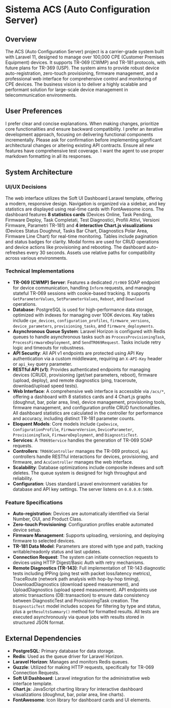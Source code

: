 # Sistema ACS (Auto Configuration Server)

## Overview
The ACS (Auto Configuration Server) project is a carrier-grade system built with Laravel 11, designed to manage over 100,000 CPE (Customer Premises Equipment) devices. It supports TR-069 (CWMP) and TR-181 protocols, with future plans for TR-369 (USP). The system aims to provide robust device auto-registration, zero-touch provisioning, firmware management, and a professional web interface for comprehensive control and monitoring of CPE devices. The business vision is to deliver a highly scalable and performant solution for large-scale device management in telecommunication environments.

## User Preferences
I prefer clear and concise explanations. When making changes, prioritize core functionalities and ensure backward compatibility. I prefer an iterative development approach, focusing on delivering functional components incrementally. Please ask for confirmation before implementing significant architectural changes or altering existing API contracts. Ensure all new features have comprehensive test coverage. I want the agent to use proper markdown formatting in all its responses.

## System Architecture

### UI/UX Decisions
The web interface utilizes the Soft UI Dashboard Laravel template, offering a modern, responsive design. Navigation is organized via a sidebar, and key statistics are displayed using real-time cards with FontAwesome icons. The dashboard features **8 statistics cards** (Devices Online, Task Pending, Firmware Deploy, Task Completati, Test Diagnostici, Profili Attivi, Versioni Firmware, Parametri TR-181) and **4 interactive Chart.js visualizations** (Devices Status Doughnut, Tasks Bar Chart, Diagnostics Polar Area, Firmware Line Chart) for real-time monitoring. Tables include pagination and status badges for clarity. Modal forms are used for CRUD operations and device actions like provisioning and rebooting. The dashboard auto-refreshes every 30 seconds. Assets use relative paths for compatibility across various environments.

### Technical Implementations
- **TR-069 (CWMP) Server**: Features a dedicated `/tr069` SOAP endpoint for device communication, handling `Inform` requests, and managing stateful TR-069 sessions with cookie-based tracking. It supports `GetParameterValues`, `SetParameterValues`, `Reboot`, and `Download` operations.
- **Database**: PostgreSQL is used for high-performance data storage, optimized with indexes for managing over 100K devices. Key tables include `cpe_devices`, `configuration_profiles`, `firmware_versions`, `device_parameters`, `provisioning_tasks`, and `firmware_deployments`.
- **Asynchronous Queue System**: Laravel Horizon is configured with Redis queues to handle asynchronous tasks such as `ProcessProvisioningTask`, `ProcessFirmwareDeployment`, and `SendTR069Request`. Tasks include retry logic and timeouts for robustness.
- **API Security**: All API v1 endpoints are protected using API Key authentication via a custom middleware, requiring an `X-API-Key` header or `api_key` query parameter.
- **RESTful API (v1)**: Provides authenticated endpoints for managing devices (CRUD), provisioning (get/set parameters, reboot), firmware (upload, deploy), and remote diagnostics (ping, traceroute, download/upload speed tests).
- **Web Interface**: A comprehensive web interface is accessible via `/acs/*`, offering a dashboard with 8 statistics cards and 4 Chart.js graphs (doughnut, bar, polar area, line), device management, provisioning tools, firmware management, and configuration profile CRUD functionalities. All dashboard statistics are calculated in the controller for performance and accuracy, including distinct TR-181 parameter counts.
- **Eloquent Models**: Core models include `CpeDevice`, `ConfigurationProfile`, `FirmwareVersion`, `DeviceParameter`, `ProvisioningTask`, `FirmwareDeployment`, and `DiagnosticTest`.
- **Services**: A `TR069Service` handles the generation of TR-069 SOAP requests.
- **Controllers**: `TR069Controller` manages the TR-069 protocol, `Api` controllers handle RESTful interactions for devices, provisioning, and firmware, and `AcsController` manages the web interface.
- **Scalability**: Database optimizations include composite indexes and soft deletes. The queue system is designed for high throughput and reliability.
- **Configuration**: Uses standard Laravel environment variables for database and API key settings. The server listens on `0.0.0.0:5000`.

### Feature Specifications
- **Auto-registration**: Devices are automatically identified via Serial Number, OUI, and Product Class.
- **Zero-touch Provisioning**: Configuration profiles enable automated device setup.
- **Firmware Management**: Supports uploading, versioning, and deploying firmware to selected devices.
- **TR-181 Data Model**: Parameters are stored with type and path, tracking writable/readonly status and last updates.
- **Connection Request**: The system can initiate connection requests to devices using HTTP Digest/Basic Auth with retry mechanisms.
- **Remote Diagnostics (TR-143)**: Full implementation of TR-143 diagnostic tests including IPPing (ping test with packet loss/latency metrics), TraceRoute (network path analysis with hop-by-hop timing), DownloadDiagnostics (download speed measurement), and UploadDiagnostics (upload speed measurement). API endpoints use atomic transactions (DB::transaction) to ensure data consistency between DiagnosticTest and ProvisioningTask creation. The `DiagnosticTest` model includes scopes for filtering by type and status, plus a `getResultsSummary()` method for formatted results. All tests are executed asynchronously via queue jobs with results stored in structured JSON format.

## External Dependencies
- **PostgreSQL**: Primary database for data storage.
- **Redis**: Used as the queue driver for Laravel Horizon.
- **Laravel Horizon**: Manages and monitors Redis queues.
- **Guzzle**: Utilized for making HTTP requests, specifically for TR-069 Connection Requests.
- **Soft UI Dashboard**: Laravel integration for the administrative web interface template.
- **Chart.js**: JavaScript charting library for interactive dashboard visualizations (doughnut, bar, polar area, line charts).
- **FontAwesome**: Icon library for dashboard cards and UI elements.